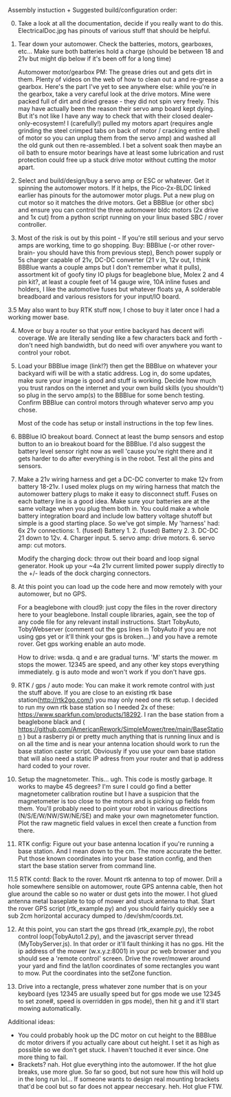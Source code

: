 

Assembly instuction + Suggested build/configuration order:

0. Take a look at all the documentation, decide if you really want to do this. ElectricalDoc.jpg has pinouts of various stuff that should be helpful.

1. Tear down your automower. Check the batteries, motors, gearboxes, etc... Make sure both batteries hold a charge (should be between 18 and 21v but might dip below if it's been off for a long time) 

   Automower motor/gearbox PM: The grease dries out and gets dirt in them. Plenty of videos on the web of how to clean out a and re-grease a gearbox. Here's the part I've yet to see anywhere else: while you're in the gearbox, take a very careful look at the drive motors. Mine were packed full of dirt and dried grease - they did not spin very freely. This may have actually been the reason their servo amp board kept dying. But it's not like I have any way to check that with their closed dealer-only-ecosystem! I (carefully!) pulled my motors apart (requires angle grinding the steel crimped tabs on back of motor / cracking entire shell of motor so you can unplug them from the servo amp) and washed all the old gunk out then re-assembled. I bet a solvent soak then maybe an oil bath to ensure motor bearings have at least some lubrication and rust protection could free up a stuck drive motor without cutting the motor apart.

2. Select and build/design/buy a servo amp or ESC or whatever. Get it spinning the automower motors. If it helps, the Pico-2x-BLDC linked earlier has pinouts for the automower motor plugs. Put a new plug on cut motor so it matches the drive motors. Get a BBBlue (or other sbc) and ensure you can control the three automower bldc motors (2x drive and 1x cut) from a python script running on your linux based SBC / rover controller.

3. Most of the risk is out by this point - If you're still serious and your servo amps are working, time to go shopping. Buy: BBBlue (-or other rover-brain- you should have this from previous step), Bench power supply or 5s charger capable of 21v, DC-DC converter (21 v in, 12v out, I think BBBlue wants a couple amps but I don't remember what it pulls), assortment kit of goofy tiny IO plugs for beaglebone blue, Molex 2 and 4 pin kit?, at least a couple feet of 14 gauge wire, 10A inline fuses and holders, I like the automotive fuses but whatever floats ya, A solderable breadboard and various resistors for your input/IO board. 

  3.5 May also want to buy RTK stuff now, I chose to buy it later once I had a working mower base. 

4. Move or buy a router so that your entire backyard has decent wifi coverage. We are literally sending like a few characters back and forth - don't need high bandwidth, but do need wifi over anywhere you want to control your robot.

5. Load your BBBlue image (link!?) then get the BBBlue on whatever your backyard wifi will be with a static address. Log in, do some updates, make sure your image is good and stuff is working. Decide how much you trust randos on the internet and your own build skills (you shouldn't) so plug in the servo amp(s) to the BBBlue for some bench testing. Confirm BBBlue can control motors through whatever servo amp you chose.

   Most of the code has setup or install instructions in the top few lines.

6. BBBlue IO breakout board. Connect at least the bump sensors and estop button to an io breakout board for the BBBlue. I'd also suggest the battery level sensor right now as well 'cause you're right there and it gets harder to do after everything is in the robot. Test all the pins and sensors.

7. Make a 21v wiring harness and get a DC-DC converter to make 12v from battery 18-21v. I used molex plugs on my wiring harness that match the automower battery plugs to make it easy to disconnect stuff. Fuses on each battery line is a good idea. Make sure your batteries are at the same voltage when you plug them both in. You could make a whole battery integration board and include low battery voltage shutoff but simple is a good starting place. So we've got simple. My 'harness' had: 6x 21v connections: 1. (fused) Battery 1. 2. (fused) Battery 2. 3. DC-DC 21 down to 12v. 4. Charger input. 5. servo amp: drive motors. 6. servo amp: cut motors.

   Modify the charging dock: throw out their board and loop signal generator. Hook up your ~4a 21v current limited power supply directly to the +/- leads of the dock charging connectors.
   
8. At this point you can load up the code here and mow remotely with your automower, but no GPS. 

   For a beaglebone with cloud9: just copy the files in the rover directory here to your beaglebone. Install couple libraries, again, see the top of any code file for any relevant install instructions. Start TobyAuto, TobyWebserver (comment out the gps lines in TobyAuto if you are not using gps yet or it'll think your gps is broken...) and you have a remote rover. Get gps working enable an auto mode.

   How to drive: wsda. q and e are gradual turns. 'M' starts the mower. m stops the mower. 12345 are speed, and any other key stops everything immediately. g is auto mode and won't work if you don't have gps.

9. RTK / gps / auto mode: You can make it work remote control with just the stuff above. If you are close to an existing rtk base station(http://rtk2go.com/)  you may only need one rtk setup. I decided to run my own rtk base station so I needed 2x of these: https://www.sparkfun.com/products/18292. I ran the base station from a beaglebone black and ( https://github.com/AmericanRework/SimpleMower/tree/main/BaseStation ) but a rasberry pi or pretty much anything that is running linux and is on all the time and is near your antenna location should work to run the base station caster script. Obviously if you use your own base station that will also need a static IP adress from your router and that ip address hard coded to your rover.

10. Setup the magnetometer. This... ugh. This code is mostly garbage. It works to maybe 45 degrees? I'm sure I could go find a better magnetometer calibration routine but I have a suspicion that the magnetometer is too close to the motors and is picking up fields from them. You'll probably need to point your robot in various directions (N/S/E/W/NW/SW/NE/SE) and make your own magnetometer function. Plot the raw magnetic field values in excel then create a function from there. 

11. RTK config: Figure out your base antenna location if you're running a base station. And I mean down to the cm. The more accurate the better. Put those known coordinates into your base station config, and then start the base station server from command line. 

  11.5 RTK contd: Back to the rover. Mount rtk antenna to top of mower. Drill a hole somewhere sensible on automower, route GPS antenna cable, then hot glue around the cable so no water or dust gets into the mower. I hot glued antenna metal baseplate to top of mower and stuck antenna to that. Start the rover GPS script (rtk_example.py) and you should fairly quickly see a sub 2cm horizontal accuracy dumped to /dev/shm/coords.txt.

12. At this point, you can start the gps thread (rtk_example.py), the robot control loop(TobyAuto1.2.py), and the javascript server thread (MyTobyServer.js). In that order or it'll fault thinking it has no gps. Hit the ip address of the mower (w.x.y.z:8001) in your pc web browser and you should see a 'remote control' screen. Drive the rover/mower around your yard and find the lat/lon coordinates of some rectangles you want to mow. Put the coordinates into the setZone function.

13. Drive into a rectangle, press whatever zone number that is on your keyboard (yes 12345 are usually speed but for gps mode we use 12345 to set zone#, speed is overridden in gps mode), then hit g and it'll start mowing automatically.





Additional ideas:
  - You could probably hook up the DC motor on cut height to the BBBlue dc motor drivers if you actually care about cut height. I set it as high as possible so we don't get stuck. I haven't touched it ever since. One more thing to fail.
  - Brackets? nah. Hot glue everything into the automower. If the hot glue breaks, use more glue. So far so good, but not sure how this will hold up in the long run lol... If someone wants to design real mounting brackets that'd be cool but so far does not appear neccesary. heh. Hot glue FTW.
